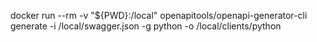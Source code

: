 docker run --rm -v "${PWD}:/local" openapitools/openapi-generator-cli generate -i /local/swagger.json -g python -o /local/clients/python

